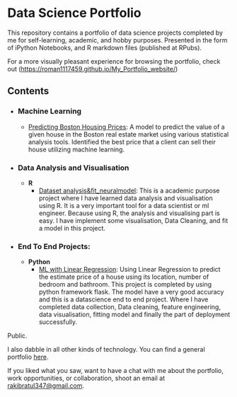 
# Data Science Portfolio
This repository contains a portfolio of data science projects completed by me for self-learning, academic, and hobby purposes. Presented in the form of iPython Notebooks, and R markdown files (published at RPubs).

For a more visually pleasant experience for browsing the portfolio, check out (https://roman1117459.github.io/My_Portfolio_website/)


## Contents

- ### Machine Learning

	- [Predicting Boston Housing Prices](https://github.com/roman1117459/Data-Science-Portfolio/tree/master/Kaggle%20%26%20ML%20Dataset/Boston_Housing_price_Prediction): A model to predict the value of a given house in the Boston real estate market using various statistical analysis tools. Identified the best price that a client can sell their house utilizing machine learning.


- ### Data Analysis and Visualisation

	- __R__ 
		- [Dataset analysis&fit_neuralmodel](https://github.com/roman1117459/Data-Science-Portfolio/tree/master/R%20project): This is a academic purpose project where I have learned data analysis and visualisation using R. It is a very important tool for a data scientist or ml engineer. Because using R, the analysis and visualising part is easy. I have implement some visualisation, Data Cleaning, and fit a model in this project. 
		
	

- ### End To End Projects: 

	- __Python__
		- [ML with Linear Regression](https://github.com/roman1117459/Data-Science-Portfolio/tree/master/DS%20end%20to%20end%20project/estimate_house_price_prediction(FLASK)): Using Linear Regression to predict the estimate price of a house using its location, number of bedroom and bathroom. This project is completed by using python framework flask. The model have a very good accuracy and this is a datascience end to end project. Where I have completed data collection, Data cleaning, feature engineering, data visualisation, fitting model and finally the part of deployment successfully.  
		


Public.

I also dabble in all other kinds of technology. You can find a general portfolio [here](https://github.com/roman1117459).

If you liked what you saw, want to have a chat with me about the portfolio, work opportunities, or collaboration, shoot an email at rakibratul347@gmail.com. 

